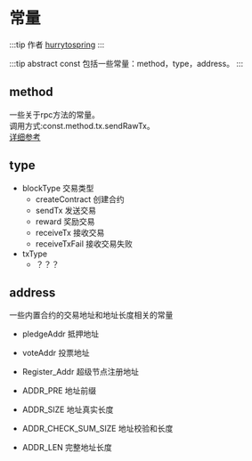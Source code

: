 # 常量

:::tip 作者
[hurrytospring](https://github.com/hurrytospring)
:::

:::tip abstract
const 包括一些常量：method，type，address。
:::

## method
一些关于rpc方法的常量。  
调用方式:const.method.tx.sendRawTx。  
[详细参考](/api/rpc/)
## type

- blockType  交易类型
    - createContract 创建合约
    - sendTx 发送交易
    - reward 奖励交易
    - receiveTx 接收交易
    - receiveTxFail 接收交易失败
- txType 
   - ？？？

## address
一些内置合约的交易地址和地址长度相关的常量
- pledgeAddr 抵押地址
- voteAddr 投票地址
- Register_Addr 超级节点注册地址
    
- ADDR_PRE 地址前缀
- ADDR_SIZE 地址真实长度
- ADDR_CHECK_SUM_SIZE 地址校验和长度
- ADDR_LEN 完整地址长度

